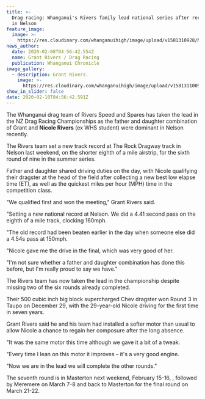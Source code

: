 ```yaml
---
title: >-
  Drag racing: Whanganui's Rivers family lead national series after record run
  in Nelson
feature_image:
  image: >-
    https://res.cloudinary.com/whanganuihigh/image/upload/v1581310928/News/Nicole_Rivers.Racing.Chron_8.2.20.jpg
news_author:
  date: 2020-02-08T04:56:42.554Z
  name: Grant Rivers / Drag Racing
  publication: Whanganui Chronicle
image_gallery:
  - description: Grant Rivers.
    image: >-
      https://res.cloudinary.com/whanganuihigh/image/upload/v1581311009/News/Grant_rivers._chron_8.2.20.jpg
show_in_slider: false
date: 2020-02-10T04:56:42.591Z
---
```

The Whanganui drag team of Rivers Speed and Spares has taken the lead in the NZ Drag Racing Championships as the father and daughter combination of Grant and **Nicole Rivers** (ex WHS student) were dominant in Nelson recently.

The Rivers team set a new track record at The Rock Dragway track in Nelson last weekend, on the shorter eighth of a mile airstrip, for the sixth round of nine in the summer series.

Father and daughter shared driving duties on the day, with Nicole qualifying their dragster at the head of the field after collecting a new best low elapse time (ET), as well as the quickest miles per hour (MPH) time in the competition class.

"We qualified first and won the meeting," Grant Rivers said.

"Setting a new national record at Nelson. We did a 4.41 second pass on the eighth of a mile track, clocking 160mph.

"The old record had been beaten earlier in the day when someone else did a 4.54s pass at 150mph.

"Nicole gave me the drive in the final, which was very good of her.

"I'm not sure whether a father and daughter combination has done this before, but I'm really proud to say we have."

The Rivers team has now taken the lead in the championship despite missing two of the six rounds already completed.

Their 500 cubic inch big block supercharged Chev dragster won Round 3 in Taupo on December 29, with the 29-year-old Nicole driving for the first time in seven years.

Grant Rivers said he and his team had installed a softer motor than usual to allow Nicole a chance to regain her composure after the long absence.

"It was the same motor this time although we gave it a bit of a tweak.

"Every time I lean on this motor it improves – it's a very good engine.

"Now we are in the lead we will complete the other rounds."

The seventh round is in Masterton next weekend, February 15-16, , followed by Meremere on March 7-8 and back to Masterton for the final round on March 21-22.
